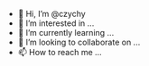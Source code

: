 - 👋 Hi, I’m @czychy
- 👀 I’m interested in ...
- 🌱 I’m currently learning ...
- 💞️ I’m looking to collaborate on ...
- 📫 How to reach me ...

<!---
czychy/czychy is a ✨ special ✨ repository because its `README.md` (this file) appears on your GitHub profile.
You can click the Preview link to take a look at your changes.
--->
